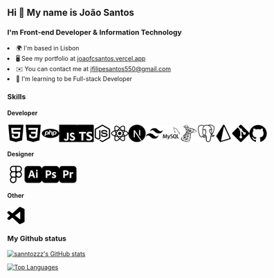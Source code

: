 <h2>Hi 👋 My name is João Santos</h2>

<h3>I'm Front-end Developer & Information Technology</h3>

<li>🌍 I'm based in Lisbon</li>
<li>
    🖥️ See my portfolio at
    <a href="http://joaofcsantos.vercel.app/">joaofcsantos.vercel.app</a>
</li>
<li>
    ✉️ You can contact me at
    <a href="mailto:jfilipesantos550@gmail.com">jfilipesantos550@gmail.com</a>
</li>
<li>🧠 I'm learning to be Full-stack Developer</li>

<h3>Skills</h3>

<h4>Developer</h4>

<div style="display: flex">
    <img src="./images/Developer/HTML5.svg" width="40" />
    <img src="./images/Developer/CSS3.svg" width="40" />
    <img src="./images/Developer/PHP.svg" width="40" />
    <img src="./images/Developer/Javascript.svg" width="40" />
    <img src="./images/Developer/Typescript.svg" width="40" />
    <img src="./images/Developer/NodeJS.svg" width="40" />
    <img src="./images/Developer/React.svg" width="40" />
    <img src="./images/Developer/NextJS.svg" width="40" />
    <img src="./images/Developer/TailwindCSS.svg" width="40" />
    <img src="./images/Developer/MySQL.svg" width="40" />
    <img src="./images/Developer/SQLServer.svg" width="40" />
    <img src="./images/Developer/PostgreSQL.svg" width="40" />
    <img src="./images/Developer/Prisma.svg" width="40" />
    <img src="./images/Developer/Git.svg" width="40" />
    <img src="./images/Developer/Github.svg" width="40" />
</div>

<h4>Designer</h4>

<div style="display: flex">
    <img src="./images/Designer/Figma.svg" width="40" />
    <img src="./images/Designer/Illustrator.svg" width="40" />
    <img src="./images/Designer/Photoshop.svg" width="40" />
    <img src="./images/Designer/PremierePro.svg" width="40" />
</div>

<h4>Other</h4>

<div style="display: flex">
    <img src="./images/Other/VSCode.svg" width="40" />
</div>

<h3>My Github status</h3>

<a href="http://www.github.com/sanntozzz"><img
        src="https://github-readme-stats.vercel.app/api?username=sanntozzz&show_icons=true&hide=&count_private=true&title_color=0891b2&text_color=ffffff&icon_color=0891b2&bg_color=1c1917&hide_border=true&show_icons=true"
        alt="sanntozzz's GitHub stats" /></a>

<a href="https://github.com/sanntozzz" align="left"><img
        src="https://github-readme-stats.vercel.app/api/top-langs/?username=sanntozzz&langs_count=10&title_color=0891b2&text_color=ffffff&icon_color=0891b2&bg_color=1c1917&hide_border=true&locale=en&custom_title=Top%20%Languages"
        alt="Top Languages" /></a>
